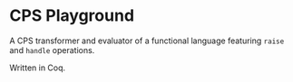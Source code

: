 # CPS Playground

A CPS transformer and evaluator of a functional language featuring `raise` and `handle` operations.

Written in Coq.
